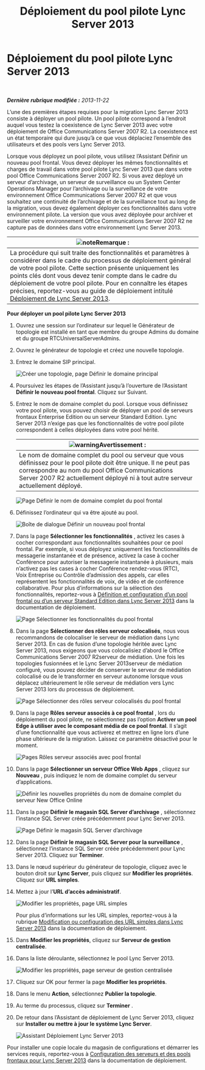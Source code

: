 ﻿---
title: Déploiement du pool pilote Lync Server 2013
TOCTitle: Déploiement du pool pilote Lync Server 2013
ms:assetid: 19c27053-8b21-401f-ad91-75c2dd355e91
ms:mtpsurl: https://technet.microsoft.com/fr-fr/library/JJ204718(v=OCS.15)
ms:contentKeyID: 49296403
ms.date: 05/20/2016
mtps_version: v=OCS.15
ms.translationtype: HT
---

# Déploiement du pool pilote Lync Server 2013

 

_**Dernière rubrique modifiée :** 2013-11-22_

L’une des premières étapes requises pour la migration Lync Server 2013 consiste à déployer un pool pilote. Un pool pilote correspond à l’endroit auquel vous testez la coexistence de Lync Server 2013 avec votre déploiement de Office Communications Server 2007 R2. La coexistence est un état temporaire qui dure jusqu’à ce que vous déplaciez l’ensemble des utilisateurs et des pools vers Lync Server 2013.

Lorsque vous déployez un pool pilote, vous utilisez l’Assistant Définir un nouveau pool frontal. Vous devez déployer les mêmes fonctionnalités et charges de travail dans votre pool pilote Lync Server 2013 que dans votre pool Office Communications Server 2007 R2. Si vous avez déployé un serveur d’archivage, un serveur de surveillance ou un System Center Operations Manager pour l’archivage ou la surveillance de votre environnement Office Communications Server 2007 R2 et que vous souhaitez une continuité de l’archivage et de la surveillance tout au long de la migration, vous devez également déployer ces fonctionnalités dans votre environnement pilote. La version que vous avez déployée pour archiver et surveiller votre environnement Office Communications Server 2007 R2 ne capture pas de données dans votre environnement Lync Server 2013.

<table>
<thead>
<tr class="header">
<th><img src="images/Gg398920.note(OCS.15).gif" title="note" alt="note" />Remarque :</th>
</tr>
</thead>
<tbody>
<tr class="odd">
<td>La procédure qui suit traite des fonctionnalités et paramètres à considérer dans le cadre du processus de déploiement général de votre pool pilote. Cette section présente uniquement les points clés dont vous devez tenir compte dans le cadre du déploiement de votre pool pilote. Pour en connaître les étapes précises, reportez-vous au guide de déploiement intitulé <a href="lync-server-2013-deploying-lync-server.md">Déploiement de Lync Server 2013</a>.</td>
</tr>
</tbody>
</table>


**Pour déployer un pool pilote Lync Server 2013**

1.  Ouvrez une session sur l’ordinateur sur lequel le Générateur de topologie est installé en tant que membre du groupe Admins du domaine et du groupe RTCUniversalServerAdmins.

2.  Ouvrez le générateur de topologie et créez une nouvelle topologie.

3.  Entrez le domaine SIP principal.
    
    ![Créer une topologie, page Définir le domaine principal](images/JJ204718.68775d87-f32c-494a-8386-6d4c81e81284(OCS.15).jpg "Créer une topologie, page Définir le domaine principal")

4.  Poursuivez les étapes de l’Assistant jusqu’à l’ouverture de l’Assistant **Définir le nouveau pool frontal**. Cliquez sur Suivant.

5.  Entrez le nom de domaine complet du pool. Lorsque vous définissez votre pool pilote, vous pouvez choisir de déployer un pool de serveurs frontaux Enterprise Edition ou un serveur Standard Edition. Lync Server 2013 n’exige pas que les fonctionnalités de votre pool pilote correspondent à celles déployées dans votre pool hérité.
    
    <table>
    <thead>
    <tr class="header">
    <th><img src="images/Gg412910.warning(OCS.15).gif" title="warning" alt="warning" />Avertissement :</th>
    </tr>
    </thead>
    <tbody>
    <tr class="odd">
    <td>Le nom de domaine complet du pool ou serveur que vous définissez pour le pool pilote doit être unique. Il ne peut pas correspondre au nom du pool Office Communications Server 2007 R2 actuellement déployé ni à tout autre serveur actuellement déployé.</td>
    </tr>
    </tbody>
    </table>
    
    ![Page Définir le nom de domaine complet du pool frontal](images/JJ204718.5ff4336c-13fa-47cc-899b-066f267eb3f0(OCS.15).jpg "Page Définir le nom de domaine complet du pool frontal")

6.  Définissez l’ordinateur qui va être ajouté au pool.
    
    ![Boîte de dialogue Définir un nouveau pool frontal](images/JJ204718.374f0ed4-988b-465f-9861-8d1db401e76f(OCS.15).jpg "Boîte de dialogue Définir un nouveau pool frontal")

7.  Dans la page **Sélectionner les fonctionnalités** , activez les cases à cocher correspondant aux fonctionnalités souhaitées pour ce pool frontal. Par exemple, si vous déployez uniquement les fonctionnalités de messagerie instantanée et de présence, activez la case à cocher Conférence pour autoriser la messagerie instantanée à plusieurs, mais n’activez pas les cases à cocher Conférence rendez-vous (RTC), Voix Entreprise ou Contrôle d’admission des appels, car elles représentent les fonctionnalités de voix, de vidéo et de conférence collaborative. Pour plus d’informations sur la sélection des fonctionnalités, reportez-vous à [Définition et configuration d’un pool frontal ou d’un serveur Standard Edition dans Lync Server 2013](lync-server-2013-define-and-configure-a-front-end-pool-or-standard-edition-server.md) dans la documentation de déploiement.
    
    ![Page Sélectionner les fonctionnalités du pool frontal](images/JJ205144.5c3f3ff9-6e17-4d66-9b13-3bd55b38246b(OCS.15).jpg "Page Sélectionner les fonctionnalités du pool frontal")

8.  Dans la page **Sélectionner des rôles serveur colocalisés**, nous vous recommandons de colocaliser le serveur de médiation dans Lync Server 2013. En cas de fusion d’une topologie héritée avec Lync Server 2013, nous exigeons que vous colocalisiez d’abord le Office Communications Server 2007 R2serveur de médiation. Une fois les topologies fusionnées et le Lync Server 2013serveur de médiation configuré, vous pouvez décider de conserver le serveur de médiation colocalisé ou de le transformer en serveur autonome lorsque vous déplacez ultérieurement le rôle serveur de médiation vers Lync Server 2013 lors du processus de déploiement.
    
    ![Page Sélectionner des rôles serveur colocalisés du pool frontal](images/JJ205144.e00b7eba-010b-44ed-b0a6-6ab3e534fb8c(OCS.15).jpg "Page Sélectionner des rôles serveur colocalisés du pool frontal")

9.  Dans la page **Rôles serveur associés à ce pool frontal** , lors du déploiement du pool pilote, ne sélectionnez pas l’option **Activer un pool Edge à utiliser avec le composant média de ce pool frontal**. Il s’agit d’une fonctionnalité que vous activerez et mettrez en ligne lors d’une phase ultérieure de la migration. Laissez ce paramètre désactivé pour le moment.
    
    ![Pages Rôles serveur associés avec pool frontal](images/JJ205144.2d95a798-ad76-4dad-9392-ce41f4d938d1(OCS.15).jpg "Pages Rôles serveur associés avec pool frontal")

10. Dans la page **Sélectionner un serveur Office Web Apps** , cliquez sur **Nouveau** , puis indiquez le nom de domaine complet du serveur d’applications.
    
    ![Définir les nouvelles propriétés du nom de domaine complet du serveur New Office Online](images/JJ205144.25c6b455-f1b8-4326-a569-6e338153d398(OCS.15).jpg "Définir les nouvelles propriétés du nom de domaine complet du serveur New Office Online")

11. Dans la page **Définir le magasin SQL Server d’archivage** , sélectionnez l’instance SQL Server créée précédemment pour Lync Server 2013.
    
    ![Page Définir le magasin SQL Server d’archivage](images/JJ205144.0f76f1dc-d0d7-42a0-aea3-400b8e1f35cd(OCS.15).jpg "Page Définir le magasin SQL Server d’archivage")

12. Dans la page **Définir le magasin SQL Server pour la surveillance** , sélectionnez l’instance SQL Server créée précédemment pour Lync Server 2013. Cliquez sur **Terminer**.

13. Dans le nœud supérieur du générateur de topologie, cliquez avec le bouton droit sur **Lync Server**, puis cliquez sur **Modifier les propriétés**. Cliquez sur **URL simples**.

14. Mettez à jour l’**URL d’accès administratif**.
    
    ![Modifier les propriétés, page URL simples](images/JJ204718.ef596dd2-1983-47e0-b342-4fc7a0e36380(OCS.15).jpg "Modifier les propriétés, page URL simples")
    
    Pour plus d’informations sur les URL simples, reportez-vous à la rubrique [Modification ou configuration des URL simples dans Lync Server 2013](lync-server-2013-edit-or-configure-simple-urls.md) dans la documentation de déploiement.

15. Dans **Modifier les propriétés**, cliquez sur **Serveur de gestion centralisée**.

16. Dans la liste déroulante, sélectionnez le pool Lync Server 2013.
    
    ![Modifier les propriétés, page serveur de gestion centralisée](images/JJ204718.211955fc-85f2-462d-8709-e6ea67092e89(OCS.15).jpg "Modifier les propriétés, page serveur de gestion centralisée")

17. Cliquez sur OK pour fermer la page **Modifier les propriétés**.

18. Dans le menu **Action**, sélectionnez **Publier la topologie**.

19. Au terme du processus, cliquez sur **Terminer** .

20. De retour dans l’Assistant de déploiement de Lync Server 2013, cliquez sur **Installer ou mettre à jour le système Lync Server**.
    
    ![Assistant Déploiement Lync Server 2013](images/JJ204718.fb05adef-ad29-4905-9090-d409261b0e48(OCS.15).jpg "Assistant Déploiement Lync Server 2013")

Pour installer une copie locale du magasin de configurations et démarrer les services requis, reportez-vous à [Configuration des serveurs et des pools frontaux pour Lync Server 2013](lync-server-2013-setting-up-front-end-servers-and-front-end-pools.md) dans la documentation de déploiement.


